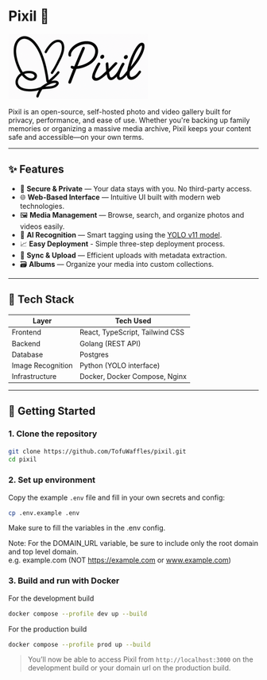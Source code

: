 # Pixil 📸

![pixil-banner](./frontend/src/assets/banner-small.png)

Pixil is an open-source, self-hosted photo and video gallery built for privacy, performance, and ease of use. Whether you're backing up family memories or organizing a massive media archive, Pixil keeps your content safe and accessible—on your own terms.

---

## ✨ Features

- 🔐 **Secure & Private** — Your data stays with you. No third-party access.
- 🌐 **Web-Based Interface** — Intuitive UI built with modern web technologies.
- 🖼️ **Media Management** — Browse, search, and organize photos and videos easily.
- 🧠 **AI Recognition** — Smart tagging using the [YOLO v11 model](https://docs.ultralytics.com/models/yolo11/).
- 📈 **Easy Deployment** - Simple three-step deployment process.
- 🔄 **Sync & Upload** — Efficient uploads with metadata extraction.
- 🗃️ **Albums** — Organize your media into custom collections.

---

## 🧰 Tech Stack

| Layer     | Tech Used                       |
|-----------|---------------------------------|
| Frontend  | React, TypeScript, Tailwind CSS |
| Backend   | Golang (REST API)               |
| Database  | Postgres                        |
| Image Recognition| Python (YOLO interface)         |
| Infrastructure   | Docker, Docker Compose, Nginx   |

---

## 🚀 Getting Started

### 1. Clone the repository

```bash
git clone https://github.com/TofuWaffles/pixil.git
cd pixil
```

### 2. Set up environment

Copy the example `.env` file and fill in your own secrets and config:

```bash
cp .env.example .env
```

Make sure to fill the variables in the .env config.

Note: For the DOMAIN_URL variable, be sure to include only the root domain and top level domain.\
e.g. example.com (NOT https://example.com or www.example.com)

### 3. Build and run with Docker

For the development build
```bash
docker compose --profile dev up --build
```

For the production build
```bash
docker compose --profile prod up --build
```

> You’ll now be able to access Pixil from `http://localhost:3000` on the development build or your domain url on the production build.
